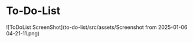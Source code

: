 # To-Do-List
![ToDoList ScreenShot](to-do-list/src/assets/Screenshot from 2025-01-06 04-21-11.png)

